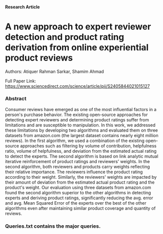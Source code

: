 #### Research Article
# A new approach to expert reviewer detection and product rating derivation from online experiential product reviews
Authors: Atiquer Rahman Sarkar, Shamim Ahmad

Full Paper Link: https://www.sciencedirect.com/science/article/pii/S2405844021015127

### Abstract
Consumer reviews have emerged as one of the most influential factors in a person's purchase behavior. The existing open-source approaches for detecting expert reviewers and determining product ratings suffer from limitations and are susceptible to manipulation. In this work, we addressed these limitations by developing two algorithms and evaluated them on three datasets from amazon.com (the largest dataset contains nearly eight million reviews). In the first algorithm, we used a combination of the existing open-source approaches such as filtering by volume of contribution, helpfulness ratio, volume of helpfulness, and deviation from the estimated actual rating to detect the experts. The second algorithm is based on link analytic mutual iterative reinforcement of product ratings and reviewers' weights. In the second algorithm, both reviewers and products carry weights reflecting their relative importance. The reviewers influence the product rating according to their weight. Similarly, the reviewers' weights are impacted by their amount of deviation from the estimated actual product rating and the product's weight. Our evaluation using three datasets from amazon.com found the second algorithm superior to the other algorithms in detecting experts and deriving product ratings, significantly reducing the avg. error and avg. Mean Squared Error of the experts over the best of the other algorithms even after maintaining similar product coverage and quantity of reviews.

### Queries.txt contains the major queries.
